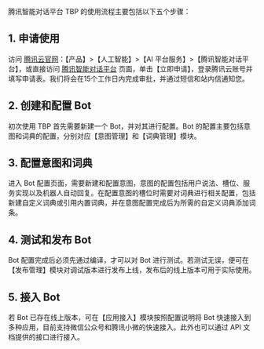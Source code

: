 腾讯智能对话平台 TBP 的使用流程主要包括以下五个步骤：
## 1. 申请使用
访问 [腾讯云官网](https://cloud.tencent.com/)：【产品】>【人工智能】>【AI 平台服务】>【腾讯智能对话平台】，或直接访问 [腾讯智能对话平台](https://cloud.tencent.com/product/tbp) 页面，单击【立即申请】，登录腾讯云账号并填写申请表。我们将会在15个工作日内完成审批，并通过短信和站内信通知您。

## 2. 创建和配置 Bot
初次使用 TBP 首先需要新建一个 Bot，并对其进行配置。Bot 的配置主要包括意图和词典的配置，分别对应【意图管理】和【词典管理】模块。

## 3. 配置意图和词典
进入 Bot 配置页面，需要新建和配置意图，意图的配置包括用户说法、槽位、服务实现以及机器人自动回复。在配置意图的槽位时需要对词典进行相关配置，包括新建自定义词典或引用内置词典，并在意图配置完成后为所需的自定义词典添加词条。

## 4. 测试和发布 Bot
Bot 配置完成后必须先通过编译，才可以对 Bot 进行测试。若测试无误，便可在【发布管理】模块对调试版本进行发布上线，发布后的线上版本可用于实际使用。 

## 5. 接入 Bot
若 Bot 已存在线上版本，可在【应用接入】模块按照配置说明将 Bot 快速接入到多种应用，目前支持微信公众号和腾讯小微的快速接入。此外也可以通过 API 文档提供的接口进行接入。
